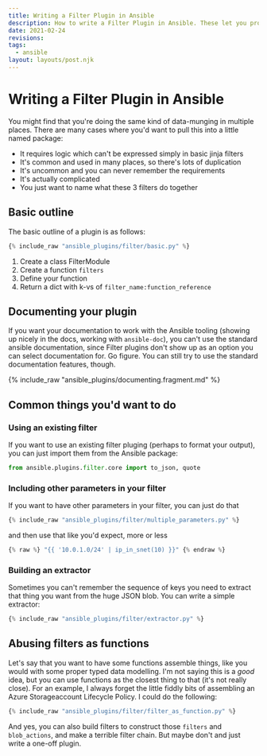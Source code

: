 ```yaml
---
title: Writing a Filter Plugin in Ansible
description: How to write a Filter Plugin in Ansible. These let you process some data
date: 2021-02-24
revisions:
tags:
  - ansible
layout: layouts/post.njk
---
```


# Writing a Filter Plugin in Ansible

You might find that you're doing the same kind of data-munging in multiple places. There are many cases where you'd want to pull this into a little named package:

- It requires logic which can't be expressed simply in basic jinja filters
- It's common and used in many places, so there's lots of duplication
- It's uncommon and you can never remember the requirements
- It's actually complicated
- You just want to name what these 3 filters do together

## Basic outline

The basic outline of a plugin is as follows:

```python
{% include_raw "ansible_plugins/filter/basic.py" %}
```

1. Create a class FilterModule
2. Create a function `filters`
3. Define your function
4. Return a dict with k-vs of `filter_name:function_reference`

## Documenting your plugin

If you want your documentation to work with the Ansible tooling (showing up nicely in the docs, working with `ansible-doc`), you can't use the standard ansible documentation, since Filter plugins don't show up as an option you can select documentation for. Go figure. You can still try to use the standard documentation features, though.

{% include_raw "ansible_plugins/documenting.fragment.md" %}

## Common things you'd want to do

### Using an existing filter

If you want to use an existing filter pluging (perhaps to format your output), you can just import them from the Ansible package:

```python
from ansible.plugins.filter.core import to_json, quote
```

### Including other parameters in your filter

If you want to have other parameters in your filter, you can just do that

```python
{% include_raw "ansible_plugins/filter/multiple_parameters.py" %}
```

and then use that like you'd expect, more or less

```python
{% raw %} "{{ '10.0.1.0/24' | ip_in_snet(10) }}" {% endraw %}
```

### Building an extractor

Sometimes you can't remember the sequence of keys you need to extract that thing you want from the huge JSON blob. You can write a simple extractor:

```python
{% include_raw "ansible_plugins/filter/extractor.py" %}
```

## Abusing filters as functions

Let's say that you want to have some functions assemble things, like you would with some proper typed data modelling. I'm not saying this is a _good_ idea, but you can use functions as the closest thing to that (it's not really close). For an example, I always forget the little fiddly bits of assembling an Azure Storageaccount Lifecycle Policy. I could do the following:

```python
{% include_raw "ansible_plugins/filter/filter_as_function.py" %}
```

And yes, you can also build filters to construct those `filters` and `blob_actions`, and make a terrible filter chain. But maybe don't and just write a one-off plugin.
